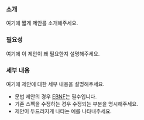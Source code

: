 ### 소개
여기에 짧게 제안를 소개해주세요.

### 필요성
여기에 이 제안이 왜 필요한지 설명해주세요.

### 세부 내용
여기에 제안에 대한 세부 내용을 설명해주세요.
* 문법 제안의 경우 [EBNF](https://en.wikipedia.org/wiki/Extended_Backus%E2%80%93Naur_form)는 필수입니다.
* 기존 스펙을 수정하는 경우 수정되는 부분을 명시해주세요.
* 제안이 두드러지게 나타는 예를 나타내주세요.

